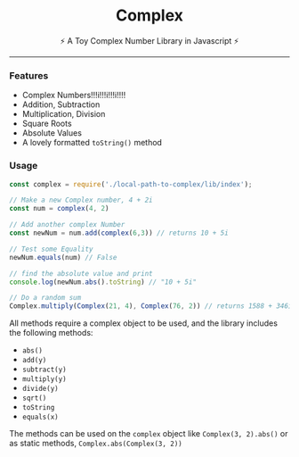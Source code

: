 <h1 align="center">Complex</h1>
<p align="center">
  ⚡️ A Toy Complex Number Library in Javascript ⚡️
</p>

---------

### Features

* Complex Numbers!!!i!!!i!!!i!!!!
* Addition, Subtraction
* Multiplication, Division
* Square Roots
* Absolute Values
* A lovely formatted `toString()` method

### Usage
```Javascript
const complex = require('./local-path-to-complex/lib/index');

// Make a new Complex number, 4 + 2i
const num = complex(4, 2)

// Add another complex Number
const newNum = num.add(complex(6,3)) // returns 10 + 5i

// Test some Equality
newNum.equals(num) // False

// find the absolute value and print
console.log(newNum.abs().toString) // "10 + 5i"

// Do a random sum
Complex.multiply(Complex(21, 4), Complex(76, 2)) // returns 1588 + 346i
```

All methods require a complex object to be used, and the library includes the following methods:

* `abs()`
* `add(y)`
* `subtract(y)`
* `multiply(y)`
* `divide(y)`
* `sqrt()`
* `toString`
* `equals(x)`

The methods can be used on the `complex` object like `Complex(3, 2).abs()` or as static methods, `Complex.abs(Complex(3, 2))`
